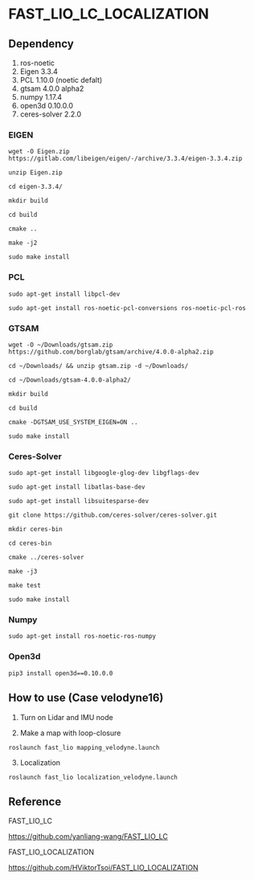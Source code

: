 # FAST_LIO_LC_LOCALIZATION

## Dependency
1. ros-noetic
2. Eigen 3.3.4
3. PCL 1.10.0 (noetic defalt)
4. gtsam 4.0.0 alpha2
5. numpy 1.17.4
6. open3d 0.10.0.0
7. ceres-solver 2.2.0
   
### EIGEN
```
wget -O Eigen.zip https://gitlab.com/libeigen/eigen/-/archive/3.3.4/eigen-3.3.4.zip

unzip Eigen.zip

cd eigen-3.3.4/

mkdir build

cd build

cmake ..

make -j2

sudo make install
```

### PCL

```
sudo apt-get install libpcl-dev

sudo apt-get install ros-noetic-pcl-conversions ros-noetic-pcl-ros
```

### GTSAM

```
wget -O ~/Downloads/gtsam.zip https://github.com/borglab/gtsam/archive/4.0.0-alpha2.zip
  
cd ~/Downloads/ && unzip gtsam.zip -d ~/Downloads/
  
cd ~/Downloads/gtsam-4.0.0-alpha2/

mkdir build

cd build

cmake -DGTSAM_USE_SYSTEM_EIGEN=ON ..

sudo make install
```

### Ceres-Solver

```
sudo apt-get install libgoogle-glog-dev libgflags-dev

sudo apt-get install libatlas-base-dev

sudo apt-get install libsuitesparse-dev

git clone https://github.com/ceres-solver/ceres-solver.git

mkdir ceres-bin

cd ceres-bin

cmake ../ceres-solver

make -j3

make test

sudo make install
```

### Numpy

```
sudo apt-get install ros-noetic-ros-numpy
```

### Open3d

```
pip3 install open3d==0.10.0.0
```

## How to use (Case velodyne16)

1. Turn on Lidar and IMU node

2. Make a map with loop-closure

```
roslaunch fast_lio mapping_velodyne.launch
```

3. Localization

```
roslaunch fast_lio localization_velodyne.launch
```

## Reference

FAST_LIO_LC

https://github.com/yanliang-wang/FAST_LIO_LC


FAST_LIO_LOCALIZATION

https://github.com/HViktorTsoi/FAST_LIO_LOCALIZATION

